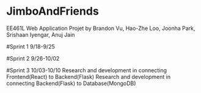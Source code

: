 # JimboAndFriends

EE461L Web Application Projet by Brandon Vu, Hao-Zhe Loo, Joonha Park, Srishaan Iyengar, Anuj Jain

#Sprint 1 9/18-9/25


#Sprint 2 9/26-10/02


#Sprint 3 10/03-10/10
Research and development in connecting Frontend(React) to Backend(Flask)
Research and development in connecting Backend(Flask) to Database(MongoDB)

